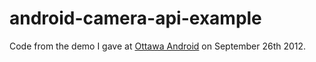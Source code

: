 android-camera-api-example
==========================

Code from the demo I gave at [Ottawa Android](http://ottawaandroid.ca/) on September 26th 2012.
